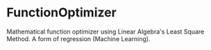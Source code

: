 # FunctionOptimizer
Mathematical function optimizer using Linear Algebra's Least Square Method. A form of regression (Machine Learning).
